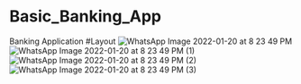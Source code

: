 # Basic_Banking_App
Banking Application
#Layout
![WhatsApp Image 2022-01-20 at 8 23 49 PM](https://user-images.githubusercontent.com/91388114/150381311-92cc0110-a4be-4b51-a9a1-8c44312168f6.jpeg)
![WhatsApp Image 2022-01-20 at 8 23 49 PM (1)](https://user-images.githubusercontent.com/91388114/150381979-0c2e7d33-6223-4aa7-adc4-06dff07d2cdc.jpeg)
![WhatsApp Image 2022-01-20 at 8 23 49 PM (2)](https://user-images.githubusercontent.com/91388114/150381783-c25f61f3-dff5-492a-b238-d696163ade8c.jpeg)
![WhatsApp Image 2022-01-20 at 8 23 49 PM (3)](https://user-images.githubusercontent.com/91388114/150381793-c83ecfa0-75e2-4f30-82e5-4ae4c5dda90e.jpeg)
